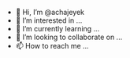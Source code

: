 - 👋 Hi, I’m @achajeyek
- 👀 I’m interested in ...
- 🌱 I’m currently learning ...
- 💞️ I’m looking to collaborate on ...
- 📫 How to reach me ...

<!---
achajeyek/achajeyek is a ✨ special ✨ repository because its `README.md` (this file) appears on your GitHub profile.
You can click the Preview link to take a look at your changes.
--->
